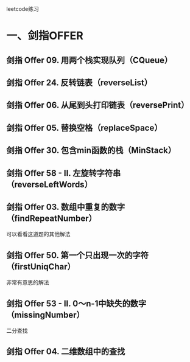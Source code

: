 leetcode练习

# 一、剑指OFFER
## 剑指 Offer 09. 用两个栈实现队列（CQueue）


## 剑指 Offer 24. 反转链表（reverseList）

## 剑指 Offer 06. 从尾到头打印链表（reversePrint）

## 剑指 Offer 05. 替换空格（replaceSpace）

## 剑指 Offer 30. 包含min函数的栈（MinStack）

## 剑指 Offer 58 - II. 左旋转字符串（reverseLeftWords）

## 剑指 Offer 03. 数组中重复的数字（findRepeatNumber）
可以看看这道题的其他解法

## 剑指 Offer 50. 第一个只出现一次的字符（firstUniqChar）
非常有意思的解法

## 剑指 Offer 53 - II. 0～n-1中缺失的数字（missingNumber）
二分查找

## 剑指 Offer 04. 二维数组中的查找